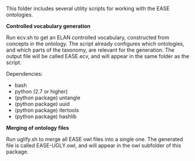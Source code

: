 This folder includes several utility scripts for working with the EASE ontologies.

**Controlled vocabulary generation**

Run ecv.sh to get an ELAN controlled vocabulary, constructed from concepts in the ontology. The script already configures which ontologies, and which parts of the taxonomy, are relevant for the generation. The output file will be called EASE.ecv, and will appear in the same folder as the script.

Dependencies:


* bash
* python (2.7 or higher)
* (python package) untangle
* (python package) uuid
* (python package) itertools
* (python package) hashlib

**Merging of ontology files**

Run uglify.sh to merge all EASE owl files into a single one. The generated file is called EASE-UGLY.owl, and will appear in the owl subfolder of this package.
